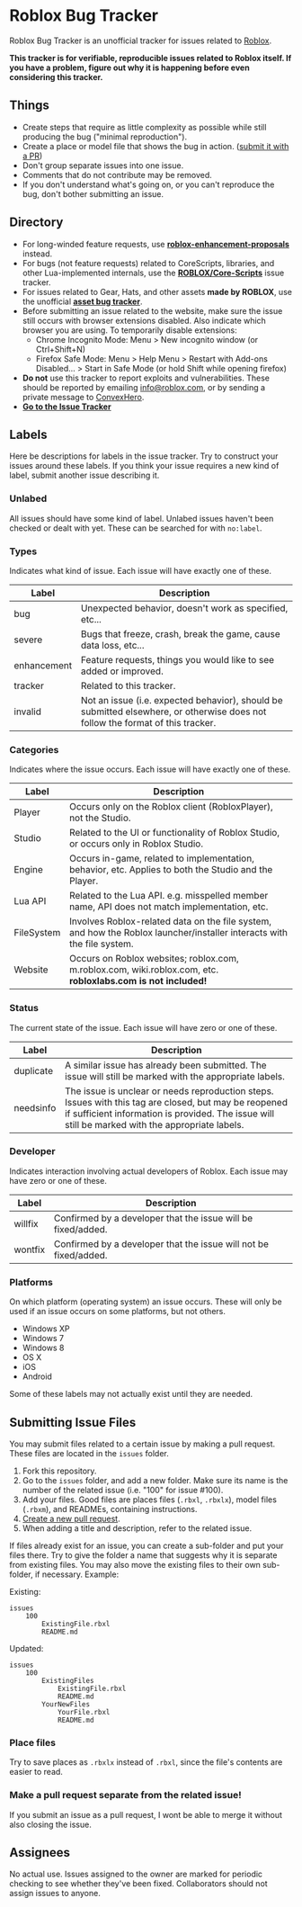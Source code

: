 # Roblox Bug Tracker

Roblox Bug Tracker is an unofficial tracker for issues related to [Roblox](http://www.roblox.com).

**This tracker is for verifiable, reproducible issues related to Roblox itself. If you have a problem, figure out why it is happening before even considering this tracker.**

## Things

- Create steps that require as little complexity as possible while still producing the bug ("minimal reproduction").
- Create a place or model file that shows the bug in action. ([submit it with a PR](#submitting-issue-files))
- Don't group separate issues into one issue.
- Comments that do not contribute may be removed.
- If you don't understand what's going on, or you can't reproduce the bug, don't bother submitting an issue.

## Directory

- For long-winded feature requests, use **[roblox-enhancement-proposals](https://github.com/RobloxLabs/roblox-enhancement-proposals)** instead.
- For bugs (not feature requests) related to CoreScripts, libraries, and other Lua-implemented internals, use the **[ROBLOX/Core-Scripts](https://github.com/ROBLOX/Core-Scripts)** issue tracker.
- For issues related to Gear, Hats, and other assets **made by ROBLOX**, use the unofficial **[asset bug tracker](https://github.com/matthewdean/roblox-asset-bug-tracker)**.
- Before submitting an issue related to the website, make sure the issue still occurs with browser extensions disabled. Also indicate which browser you are using. To temporarily disable extensions:
	- Chrome Incognito Mode: Menu > New incognito window (or Ctrl+Shift+N)
	- Firefox Safe Mode: Menu > Help Menu > Restart with Add-ons Disabled... > Start in Safe Mode (or hold Shift while opening firefox)
- **Do not** use this tracker to report exploits and vulnerabilities. These should be reported by emailing info@roblox.com, or by sending a private message to [ConvexHero](http://www.roblox.com/User.aspx?id=66766775).
- **[Go to the Issue Tracker](https://github.com/Anaminus/roblox-bug-tracker/issues)**

## Labels

Here be descriptions for labels in the issue tracker. Try to construct your issues around these labels. If you think your issue requires a new kind of label, submit another issue describing it.

### Unlabed

All issues should have some kind of label. Unlabed issues haven't been checked or dealt with yet. These can be searched for with `no:label`.

### Types

Indicates what kind of issue. Each issue will have exactly one of these.

Label       | Description
------------|------------
bug         | Unexpected behavior, doesn't work as specified, etc...
severe      | Bugs that freeze, crash, break the game, cause data loss, etc...
enhancement | Feature requests, things you would like to see added or improved.
tracker     | Related to this tracker.
invalid     | Not an issue (i.e. expected behavior), should be submitted elsewhere, or otherwise does not follow the format of this tracker.

### Categories

Indicates where the issue occurs. Each issue will have exactly one of these.

Label      | Description
-----------|------------
Player     | Occurs only on the Roblox client (RobloxPlayer), not the Studio.
Studio     | Related to the UI or functionality of Roblox Studio, or occurs only in Roblox Studio.
Engine     | Occurs in-game, related to implementation, behavior, etc. Applies to both the Studio and the Player.
Lua API    | Related to the Lua API. e.g. misspelled member name, API does not match implementation, etc.
FileSystem | Involves Roblox-related data on the file system, and how the Roblox launcher/installer interacts with the file system.
Website    | Occurs on Roblox websites; roblox.com, m.roblox.com, wiki.roblox.com, etc. **robloxlabs.com is not included!**

### Status

The current state of the issue. Each issue will have zero or one of these.

Label     | Description
----------|------------
duplicate | A similar issue has already been submitted. The issue will still be marked with the appropriate labels.
needsinfo | The issue is unclear or needs reproduction steps. Issues with this tag are closed, but may be reopened if sufficient information is provided. The issue will still be marked with the appropriate labels.

### Developer

Indicates interaction involving actual developers of Roblox. Each issue may have zero or one of these.

Label   | Description
--------|------------
willfix | Confirmed by a developer that the issue will be fixed/added.
wontfix | Confirmed by a developer that the issue will not be fixed/added.

### Platforms

On which platform (operating system) an issue occurs. These will only be used if an issue occurs on some platforms, but not others.

- Windows XP
- Windows 7
- Windows 8
- OS X
- iOS
- Android

Some of these labels may not actually exist until they are needed.

## Submitting Issue Files

You may submit files related to a certain issue by making a pull request.
These files are located in the `issues` folder.

1. Fork this repository.
2. Go to the `issues` folder, and add a new folder. Make sure its name is the
   number of the related issue (i.e. "100" for issue #100).
3. Add your files. Good files are places files (`.rbxl`, `.rbxlx`), model
   files (`.rbxm`), and READMEs, containing instructions.
4. [Create a new pull request](https://help.github.com/articles/creating-a-pull-request).
5. When adding a title and description, refer to the related issue.

If files already exist for an issue, you can create a sub-folder and put your
files there. Try to give the folder a name that suggests why it is separate
from existing files. You may also move the existing files to their own sub-
folder, if necessary. Example:

Existing:

	issues
		100
			ExistingFile.rbxl
			README.md

Updated:

	issues
		100
			ExistingFiles
				ExistingFile.rbxl
				README.md
			YourNewFiles
				YourFile.rbxl
				README.md

### Place files

Try to save places as `.rbxlx` instead of `.rbxl`, since the file's contents
are easier to read.

### Make a pull request separate from the related issue!

If you submit an issue as a pull request, I wont be able to merge it without
also closing the issue.

## Assignees

No actual use. Issues assigned to the owner are marked for periodic checking
to see whether they've been fixed. Collaborators should not assign issues to
anyone.
